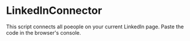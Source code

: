 # LinkedInConnector

This script connects all poeople on your current LinkedIn page. Paste the code in the browser's console.
